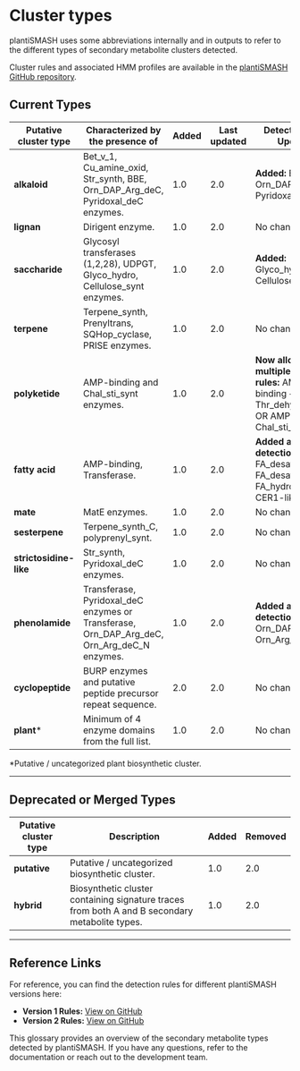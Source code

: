 # Cluster types 

plantiSMASH uses some abbreviations internally and in outputs to refer to the different
types of secondary metabolite clusters detected.

Cluster rules and associated HMM profiles are available in the [plantiSMASH GitHub repository](https://github.com/plantismash/plantismash/). 

## Current Types

| Putative cluster type | Characterized by the presence of | Added | Last updated | Detection Rule Updates |
|-------|-------------|---------|---------|----------------------|
| **alkaloid** | Bet_v_1, Cu_amine_oxid, Str_synth, BBE, Orn_DAP_Arg_deC, Pyridoxal_deC enzymes. | 1.0 | 2.0 | **Added:** BBE, Orn_DAP_Arg_deC, Pyridoxal_deC |
| **lignan** | Dirigent enzyme. | 1.0 | 2.0 | No changes |
| **saccharide** | Glycosyl transferases (1,2,28), UDPGT, Glyco_hydro, Cellulose_synt enzymes. | 1.0 | 2.0 | **Added:** Glyco_hydro_1, Cellulose_synt |
| **terpene** | Terpene_synth, Prenyltrans, SQHop_cyclase, PRISE enzymes. | 1.0 | 2.0 | No changes |
| **polyketide** | AMP-binding and Chal_sti_synt enzymes. | 1.0 | 2.0 | **Now allows multiple detection rules:** AMP-binding + Thr_dehydrat_C OR AMP-binding + Chal_sti_synt_C/N |
| **fatty acid** | AMP-binding, Transferase. | 1.0 | 2.0 | **Added alternative detection rules:** FA_desaturase, FA_desaturase_2, FA_hydroxylase, CER1-like_C |
| **mate** | MatE enzymes. | 1.0 | 2.0 | No changes |
| **sesterpene** | Terpene_synth_C, polyprenyl_synt. | 1.0 | 2.0 | No changes |
| **strictosidine-like** | Str_synth, Pyridoxal_deC enzymes. | 1.0 | 2.0 | No changes |
| **phenolamide** | Transferase, Pyridoxal_deC enzymes or Transferase, Orn_DAP_Arg_deC, Orn_Arg_deC_N enzymes. | 1.0 | 2.0 | **Added alternative detection rules:** Orn_DAP_Arg_deC, Orn_Arg_deC_N |
| **cyclopeptide** | BURP enzymes and putative peptide precursor repeat sequence. | 2.0 | 2.0 | No changes |
| **plant*** | Minimum of 4 enzyme domains from the full list. | 1.0 | 2.0 | No changes |

*Putative / uncategorized plant biosynthetic cluster.

---

## **Deprecated or Merged Types**
| Putative cluster type | Description | Added | Removed |
|-------|-------------|---------|---------|
| **putative** | Putative / uncategorized biosynthetic cluster. | 1.0 | 2.0 |
| **hybrid** | Biosynthetic cluster containing signature traces from both A and B secondary metabolite types. | 1.0 | 2.0 |

---
## Reference Links

For reference, you can find the detection rules for different plantiSMASH versions here:

- **Version 1 Rules:** [View on GitHub](https://github.com/plantismash/plantismash/releases/tag/1.0/antismash/generic_modules/hmm_detection/plants/cluster_rules.txt/)
- **Version 2 Rules:** [View on GitHub](https://github.com/plantismash/plantismash/releases/tag/2.0-beta2)


This glossary provides an overview of the secondary metabolite types detected by plantiSMASH. If you have any questions, refer to the documentation or reach out to the development team.

